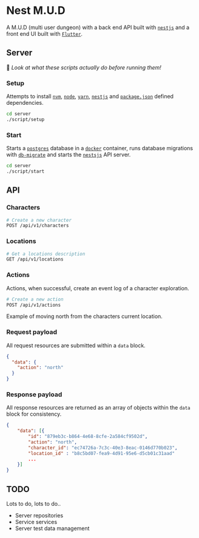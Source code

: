 # Nest M.U.D

A M.U.D (multi user dungeon) with a back end API built with [`nestjs`](https://docs.nestjs.com/) and a front end UI built with [`Flutter`](https://flutter.dev/docs).

## Server

📝 _Look at what these scripts actually do before running them!_

### Setup

Attempts to install [`nvm`](https://github.com/nvm-sh/nvm), [`node`](https://nodejs.org/en/), [`yarn`](https://yarnpkg.com/), [`nestjs`](https://docs.nestjs.com/) and [`package.json`](./server/package.json) defined dependencies.

```bash
cd server
./script/setup
```

### Start

Starts a [`postgres`](https://www.postgresql.org/) database in a [`docker`](https://www.docker.com/) container, runs database migrations with [`db-migrate`](https://db-migrate.readthedocs.io/en/latest/) and starts the [`nestsjs`](https://docs.nestjs.com/) API server.

```bash
cd server
./script/start
```

## API

### Characters

```bash
# Create a new character
POST /api/v1/characters
```

### Locations

```bash
# Get a locations description
GET /api/v1/locations
```

### Actions

Actions, when successful, create an event log of a character exploration.

```bash
# Create a new action
POST /api/v1/actions
```

Example of moving north from the characters current location.

### Request payload

All request resources are submitted within a `data` block.

```json
{
  "data": {
    "action": "north"
  }
}
```

### Response payload

All response resources are returned as an array of objects within the `data` block for consistency.

```json
{
    "data": [{
        "id": "879eb3c-b864-4e68-8cfe-2a584cf9502d",
        "action": "north",
        "character_id": "ec74726a-7c3c-40e3-8eac-0146d770b023",
        "location_id" : "b8c5bd07-fea9-4d91-95e6-d5cb01c31aad"
        ...
    }]
}
```

## TODO

Lots to do, lots to do..

- Server repositories
- Service services
- Server test data management
